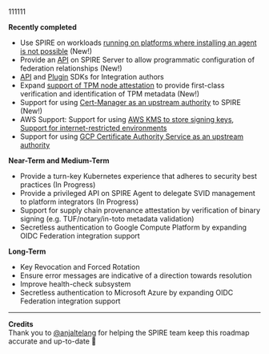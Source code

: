 111111

**Recently completed**
* Use SPIRE on workloads [running on platforms where installing an agent is not possible](https://github.com/spiffe/spire/projects/9) (New!)
* Provide an [API](https://github.com/spiffe/spire-api-sdk/blob/main/proto/spire/api/server/trustdomain/v1/trustdomain.proto) on SPIRE Server to allow programmatic configuration of federation relationships (New!)
* [API](https://github.com/spiffe/spire-api-sdk) and [Plugin](https://github.com/spiffe/spire-plugin-sdk) SDKs for Integration authors
* Expand [support of TPM node attestation](https://github.com/spiffe/spire/pull/2111) to provide first-class verification and identification of TPM metadata (New!)
* Support for using [Cert-Manager as an upstream authority](https://github.com/spiffe/spire/pull/2274) to SPIRE (New!)
* AWS Support: Support for using [AWS KMS to store signing keys](https://github.com/spiffe/spire/pull/2066), [Support for internet-restricted environments](https://github.com/spiffe/spire/pull/2119)
* Support for using [GCP Certificate Authority Service as an upstream authority](https://github.com/spiffe/spire/pull/2172)

**Near-Term and Medium-Term**
* Provide a turn-key Kubernetes experience that adheres to security best practices  (In Progress)
* Provide a privileged API on SPIRE Agent to delegate SVID management to platform integrators (In Progress)
* Support for supply chain provenance attestation by verification of binary signing (e.g. TUF/notary/in-toto metadata validation)
* Secretless authentication to Google Compute Platform by expanding OIDC Federation integration support

**Long-Term**
* Key Revocation and Forced Rotation
* Ensure error messages are indicative of a direction towards resolution
* Improve health-check subsystem
* Secretless authentication to Microsoft Azure by expanding OIDC Federation integration support

***
   
**Credits**  
Thank you to [@anjaltelang](https://github.com/anjaltelang) for helping the SPIRE team keep this roadmap accurate and up-to-date 🎉 
